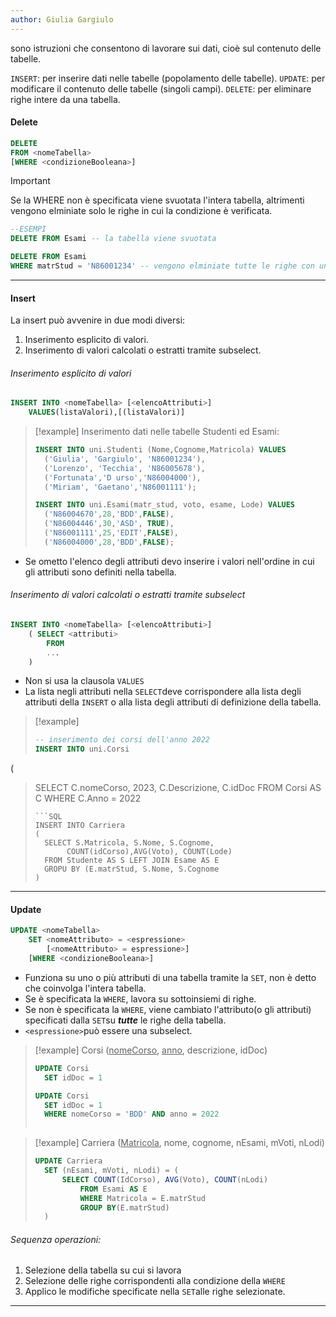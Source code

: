 ```yaml
---
author: Giulia Gargiulo
---
```


sono istruzioni che consentono di lavorare sui dati, cioè sul contenuto delle tabelle.

`INSERT`: per inserire dati nelle tabelle (popolamento delle tabelle).
`UPDATE`: per modificare il contenuto delle tabelle (singoli campi).
`DELETE`: per eliminare righe intere da una tabella.

#### Delete
```SQL
DELETE 
FROM <nomeTabella>
[WHERE <condizioneBooleana>]
```

>[!important]
> Se la WHERE non è specificata viene svuotata l'intera tabella, altrimenti vengono elminiate solo le righe in cui la condizione è verificata.

```SQL
--ESEMPI
DELETE FROM Esami -- la tabella viene svuotata

DELETE FROM Esami
WHERE matrStud = 'N86001234' -- vengono elminiate tutte le righe con una specifica matricola
```

---
#### Insert
La insert può avvenire in due modi diversi:
1. Inserimento esplicito di valori.
2. Inserimento di valori calcolati o estratti tramite subselect.

###### Inserimento esplicito di valori
```SQL
INSERT INTO <nomeTabella> [<elencoAttributi>]
	VALUES(listaValori),[(listaValori)]
```

>[!example]
>Inserimento dati nelle tabelle Studenti ed Esami:
>```SQL
>INSERT INTO uni.Studenti (Nome,Cognome,Matricola) VALUES
>	('Giulia', 'Gargiulo', 'N86001234'),  
>	('Lorenzo', 'Tecchia', 'N86005678'),  
>	('Fortunata','D urso','N86004000'),  
>	('Miriam', 'Gaetano','N86001111');
>
>INSERT INTO uni.Esami(matr_stud, voto, esame, Lode) VALUES
>	('N86004670',28,'BDD',FALSE),  
>	('N86004446',30,'ASD', TRUE),  
>	('N86001111',25,'EDIT',FALSE),  
>	('N86004000',28,'BDD',FALSE);

- Se ometto l'elenco degli attributi devo inserire i valori nell'ordine in cui gli attributi sono definiti nella tabella.

###### Inserimento di valori calcolati o estratti tramite subselect

```SQL
INSERT INTO <nomeTabella> [<elencoAttributi>]
	( SELECT <attributi>
		FROM
		...
	)
```
- Non si usa la clausola `VALUES`
- La lista negli attributi nella `SELECT`deve corrispondere alla lista degli attributi della `INSERT` o alla lista degli attributi di definizione della tabella.

>[!example]
>
>```SQL 
>-- inserimento dei corsi dell'anno 2022
>INSERT INTO uni.Corsi
( 
>	SELECT C.nomeCorso, 2023, C.Descrizione, C.idDoc
>	FROM Corsi AS C
>	WHERE C.Anno = 2022 
>```
>```SQL
>INSERT INTO Carriera
>(
>	SELECT S.Matricola, S.Nome, S.Cognome, 
>		 COUNT(idCorso),AVG(Voto), COUNT(Lode)
>	FROM Studente AS S LEFT JOIN Esame AS E
>	GROPU BY (E.matrStud, S.Nome, S.Cognome
>)
>```

---
#### Update

```SQL
UPDATE <nomeTabella>
	SET <nomeAttributo> = <espressione>
		[<nomeAttributo> = espressione>]
	[WHERE <condizioneBooleana>]
```

- Funziona su uno o più attributi di una tabella tramite la `SET`, non è detto che coinvolga l'intera tabella.
- Se è specificata la `WHERE`, lavora su sottoinsiemi di righe.
- Se non è specificata la `WHERE`, viene cambiato l'attributo(o gli attributi) specificati dalla `SET`su ***tutte*** le righe della tabella.
- `<espressione>`può essere una subselect.

>[!example]
> Corsi (<u>nomeCorso</u>, <u>anno</u>, descrizione, idDoc)
> ```SQL
> UPDATE Corsi
> 	SET idDoc = 1
> 
> UPDATE Corsi
> 	SET idDoc = 1
> 	WHERE nomeCorso = 'BDD' AND anno = 2022
> 	
> ```

>[!example]
> Carriera (<u>Matricola</u>, nome, cognome, nEsami, mVoti, nLodi)
> ```SQL
> UPDATE Carriera
> 	SET (nEsami, mVoti, nLodi) = (
> 		SELECT COUNT(IdCorso), AVG(Voto), COUNT(nLodi)
> 			FROM Esami AS E
> 			WHERE Matricola = E.matrStud
> 		    GROUP BY(E.matrStud)
> 	)
> ```

###### Sequenza operazioni:
1. Selezione della tabella su cui si lavora
2. Selezione delle righe corrispondenti alla condizione della `WHERE`
3. Applico le modifiche specificate nella `SET`alle righe selezionate.
---

